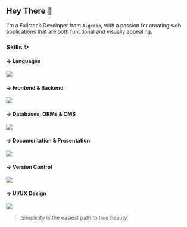 ## Hey There 🍃

I'm a Fullstack Developer from `Algeria`, with a passion for creating web applications that are both functional and visually appealing.

### Skills ✨

#### → Languages

![](https://skills-icons.vercel.app/api/icons?i=html,css,js,ts,md,python&perline=6)

#### → Frontend & Backend

![](https://skills-icons.vercel.app/api/icons?i=node,express,nuxt,vue,unocss,tailwind&perline=6)

#### → Databases, ORMs & CMS

![](https://skills-icons.vercel.app/api/icons?i=mongo,postgresql,drizzle,storyblok&perline=6)

#### → Documentation & Presentation

![](https://skills-icons.vercel.app/api/icons?i=vitepress,slidev&perline=6)

#### → Version Control

![](https://skills-icons.vercel.app/api/icons?i=git,gh,ghactions&perline=6)

#### → UI/UX Design

![](https://skills-icons.vercel.app/api/icons?i=figma,ps&perline=6)

> Simplicity is the easiest path to true beauty.
